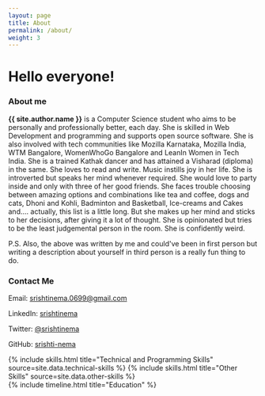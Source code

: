 ```yaml
---
layout: page
title: About
permalink: /about/
weight: 3
---
```


# **Hello everyone!** 

### About me

**{{ site.author.name }}** is a Computer Science student who aims to be personally and professionally better, each day. She is skilled in Web Development and programming and supports open source software. She is also involved with tech communities like Mozilla Karnataka, Mozilla India, WTM Bangalore, WomenWhoGo Bangalore and LeanIn Women in Tech India. She is a trained Kathak dancer and has attained a Visharad (diploma) in the same. She loves to read and write. Music instills joy in her life. She is introverted but speaks her mind whenever required. She would love to party inside and only with three of her good friends. She faces trouble choosing between amazing options and combinations like tea and coffee, dogs and cats, Dhoni and Kohli, Badminton and Basketball, Ice-creams and Cakes and.... actually, this list is a little long. But she makes up her mind and sticks to her decisions, after giving it a lot of thought. She is opinionated but tries to be the least judgemental person in the room. She is confidently weird.

P.S. Also, the above was written by me and could've been in first person but writing a description about yourself in third person is a really fun thing to do.

### Contact Me 

Email: [srishtinema.0699@gmail.com](mailto:srishtinema.0699@gmail.com) 

LinkedIn: [srishtinema](https://www.linkedin.com/in/srishtinema)

Twitter: [@srishtinema](https://www.twitter.com/srishtinema) 

GitHub: [srishti-nema](https://www.github.com/srishti-nema) 

<div class="row">
{% include skills.html title="Technical and Programming Skills" source=site.data.technical-skills %}
{% include skills.html title="Other Skills" source=site.data.other-skills %}
</div>

<div class="row">
{% include timeline.html title="Education" %}
</div>
